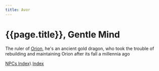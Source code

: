 ```yaml
---
title: Avor
---
```


# {{page.title}}, Gentle Mind

The ruler of [Orion](../Factions/Orion/Summary), he's an ancient gold dragon, who took the trouble of rebuilding and maintaining Orion after its fall a millennia ago

[NPCs Index](index)\\
[Index](../index)
